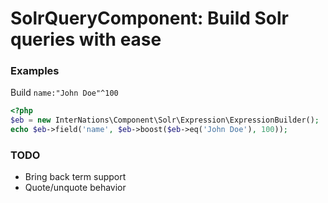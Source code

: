 # SolrQueryComponent: Build Solr queries with ease

### Examples

Build `name:"John Doe"^100`

```php
<?php
$eb = new InterNations\Component\Solr\Expression\ExpressionBuilder();
echo $eb->field('name', $eb->boost($eb->eq('John Doe'), 100));
```

### TODO
 - Bring back term support
 - Quote/unquote behavior

